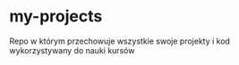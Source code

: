 # my-projects

Repo w którym przechowuje wszystkie swoje projekty i kod wykorzystywany do nauki kursów
